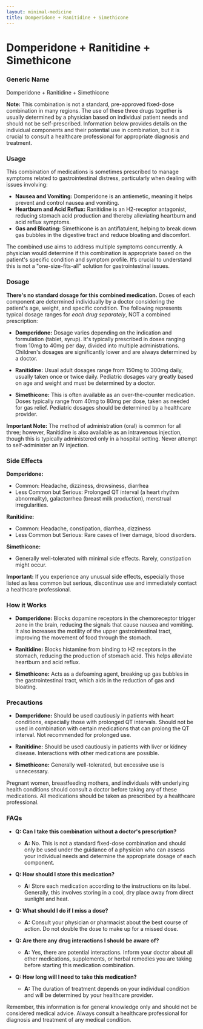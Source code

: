 ```yaml
---
layout: minimal-medicine
title: Domperidone + Ranitidine + Simethicone
---
```


# Domperidone + Ranitidine + Simethicone
### Generic Name
Domperidone + Ranitidine + Simethicone

**Note:**  This combination is not a standard, pre-approved fixed-dose combination in many regions.  The use of these three drugs together is usually determined by a physician based on individual patient needs and should not be self-prescribed.  Information below provides details on the individual components and their potential use in combination, but it is crucial to consult a healthcare professional for appropriate diagnosis and treatment.

### Usage

This combination of medications is sometimes prescribed to manage symptoms related to gastrointestinal distress, particularly when dealing with issues involving:

* **Nausea and Vomiting:** Domperidone is an antiemetic, meaning it helps prevent and control nausea and vomiting.
* **Heartburn and Acid Reflux:** Ranitidine is an H2-receptor antagonist, reducing stomach acid production and thereby alleviating heartburn and acid reflux symptoms.
* **Gas and Bloating:** Simethicone is an antiflatulent, helping to break down gas bubbles in the digestive tract and reduce bloating and discomfort.

The combined use aims to address multiple symptoms concurrently.  A physician would determine if this combination is appropriate based on the patient's specific condition and symptom profile.  It’s crucial to understand this is not a "one-size-fits-all" solution for gastrointestinal issues.

### Dosage

**There's no standard dosage for this combined medication.**  Doses of each component are determined individually by a doctor considering the patient's age, weight, and specific condition.  The following represents typical dosage ranges for *each drug separately*, NOT a combined prescription:

* **Domperidone:** Dosage varies depending on the indication and formulation (tablet, syrup).  It's typically prescribed in doses ranging from 10mg to 40mg per day, divided into multiple administrations.  Children's dosages are significantly lower and are always determined by a doctor.

* **Ranitidine:** Usual adult dosages range from 150mg to 300mg daily, usually taken once or twice daily.  Pediatric dosages vary greatly based on age and weight and must be determined by a doctor.

* **Simethicone:** This is often available as an over-the-counter medication. Doses typically range from 40mg to 80mg per dose, taken as needed for gas relief. Pediatric dosages should be determined by a healthcare provider.


**Important Note:** The method of administration (oral) is common for all three; however,  Ranitidine is also available as an intravenous injection, though this is typically administered only in a hospital setting.  Never attempt to self-administer an IV injection.


### Side Effects

**Domperidone:**
* Common: Headache, dizziness, drowsiness, diarrhea
* Less Common but Serious:  Prolonged QT interval (a heart rhythm abnormality), galactorrhea (breast milk production), menstrual irregularities.

**Ranitidine:**
* Common: Headache, constipation, diarrhea, dizziness
* Less Common but Serious:  Rare cases of liver damage, blood disorders.

**Simethicone:**
* Generally well-tolerated with minimal side effects.  Rarely, constipation might occur.


**Important:** If you experience any unusual side effects, especially those listed as less common but serious, discontinue use and immediately contact a healthcare professional.


### How it Works

* **Domperidone:**  Blocks dopamine receptors in the chemoreceptor trigger zone in the brain, reducing the signals that cause nausea and vomiting.  It also increases the motility of the upper gastrointestinal tract, improving the movement of food through the stomach.

* **Ranitidine:** Blocks histamine from binding to H2 receptors in the stomach, reducing the production of stomach acid.  This helps alleviate heartburn and acid reflux.

* **Simethicone:** Acts as a defoaming agent, breaking up gas bubbles in the gastrointestinal tract, which aids in the reduction of gas and bloating.


### Precautions

* **Domperidone:** Should be used cautiously in patients with heart conditions, especially those with prolonged QT intervals. Should not be used in combination with certain medications that can prolong the QT interval. Not recommended for prolonged use.

* **Ranitidine:** Should be used cautiously in patients with liver or kidney disease.  Interactions with other medications are possible.

* **Simethicone:** Generally well-tolerated, but excessive use is unnecessary.


Pregnant women, breastfeeding mothers, and individuals with underlying health conditions should consult a doctor before taking any of these medications.  All medications should be taken as prescribed by a healthcare professional.

### FAQs

* **Q: Can I take this combination without a doctor's prescription?**
    * **A:** No.  This is not a standard fixed-dose combination and should only be used under the guidance of a physician who can assess your individual needs and determine the appropriate dosage of each component.

* **Q: How should I store this medication?**
    * **A:** Store each medication according to the instructions on its label.  Generally, this involves storing in a cool, dry place away from direct sunlight and heat.

* **Q: What should I do if I miss a dose?**
    * **A:** Consult your physician or pharmacist about the best course of action.  Do not double the dose to make up for a missed dose.

* **Q: Are there any drug interactions I should be aware of?**
    * **A:** Yes, there are potential interactions.  Inform your doctor about all other medications, supplements, or herbal remedies you are taking before starting this medication combination.

* **Q: How long will I need to take this medication?**
    * **A:** The duration of treatment depends on your individual condition and will be determined by your healthcare provider.


Remember, this information is for general knowledge only and should not be considered medical advice. Always consult a healthcare professional for diagnosis and treatment of any medical condition.
